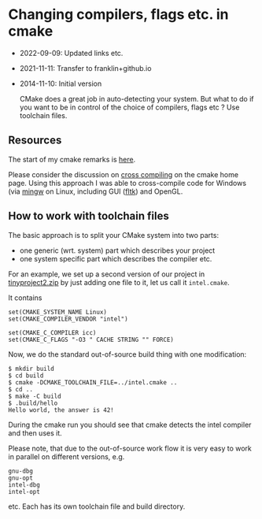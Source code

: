 
# Changing compilers, flags etc. in cmake
- 2022-09-09: Updated links etc. 
- 2021-11-11: Transfer to franklin+github.io
- 2014-11-10: Initial version

    
    
    CMake does a great job in auto-detecting your system. But
    what to do if you want to be in control of the choice
of compilers, flags etc ? Use toolchain files.

<!-- more -->

## Resources

The  start of my cmake remarks is [here](/older-posts/2014-10-30-cmake).

Please          consider           the          discussion          on
[cross  compiling](http://www.cmake.org/Wiki/CMake_Cross_Compiling) on
the cmake home page. Using this approach I was able to cross-compile
code for Windows (via [mingw](http://www.mingw.org/) on Linux, including
GUI  ([fltk](http://www.fltk.org)) and OpenGL.

## How to work with toolchain files

The basic approach is to split your CMake system into two parts:

- one generic (wrt. system) part which describes your project
- one system  specific part which describes the compiler etc.

For an example, we set up a second version of our project in
[tinyproject2.zip](/assets/tinyproject2.zip) by just adding
one file to it, let us call it `intel.cmake`.

It contains

````
set(CMAKE_SYSTEM_NAME Linux)
set(CMAKE_COMPILER_VENDOR "intel")

set(CMAKE_C_COMPILER icc)
set(CMAKE_C_FLAGS "-O3 " CACHE STRING "" FORCE)
````

Now, we do the standard out-of-source build thing with one modification:

````
$ mkdir build
$ cd build
$ cmake -DCMAKE_TOOLCHAIN_FILE=../intel.cmake ..
$ cd ..
$ make -C build
$ .build/hello
Hello world, the answer is 42!
````

During  the cmake  run you  should see  that cmake  detects the  intel
compiler and then uses it.

Please note, that due to the out-of-source work flow it is very easy
to work in parallel on different versions, e.g.

````
gnu-dbg
gnu-opt
intel-dbg
intel-opt
````

etc. Each has its own toolchain file and build directory.

